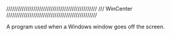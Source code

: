 ///////////////////////////////////////////////
/// WinCenter
///////////////////////////////////////////////

A program used when a Windows window goes off the screen.

